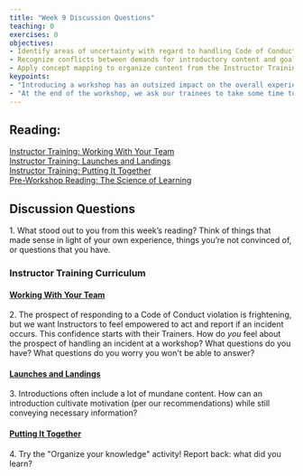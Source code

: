```yaml
--- 
title: "Week 9 Discussion Questions"    
teaching: 0 
exercises: 0
objectives:
- Identify areas of uncertainty with regard to handling Code of Conduct violations.
- Recognize conflicts between demands for introductory content and goals for motivating learners, and propose an approach that addresses both.
- Apply concept mapping to organize content from the Instructor Training curriculum.
keypoints:  
- "Introducing a workshop has an outsized impact on the overall experience of the workshop. In addition to emphasizing preparation, it can be helpful to encourage trainees to think about this as a teaching challenge."
- "At the end of the workshop, we ask our trainees to take some time to organize some of the information they have learned. This is also a useful exercise to practice when preparing to teach the workshop!"
---
```


## Reading:
 
[Instructor Training: Working With Your Team](https://carpentries.github.io/instructor-training/21-management/index.html)  
[Instructor Training: Launches and Landings](https://carpentries.github.io/instructor-training/23-introductions/index.html)  
[Instructor Training: Putting It Together](https://carpentries.github.io/instructor-training/24-practices/index.html)  
[Pre-Workshop Reading: The Science of Learning](https://carpentries.github.io/instructor-training/files/papers/science-of-learning-2015.pdf)  


## Discussion Questions

1\. What stood out to you from this week’s reading? Think of things that made sense in light of your own experience, 
things you’re not convinced of, or questions that you have.

### Instructor Training Curriculum

#### [Working With Your Team](https://data-lessons.github.io/instructor-training/21-management/index.html)
2\. The prospect of responding to a Code of Conduct violation is frightening, but we want Instructors to feel empowered to act and report if an incident occurs. This confidence starts with their Trainers. How do *you* feel about the prospect of handling an incident at a workshop? What questions do you have? What questions do you worry you won't be able to answer? 

#### [Launches and Landings](https://data-lessons.github.io/instructor-training/23-introductions/index.html)
3\. Introductions often include a lot of mundane content. How can an introduction cultivate motivation (per our recommendations) while still conveying necessary information?


#### [Putting It Together](https://carpentries.github.io/instructor-training/24-practices/index.html) 

4\. Try the "Organize your knowledge" activity! Report back: what did you learn?
